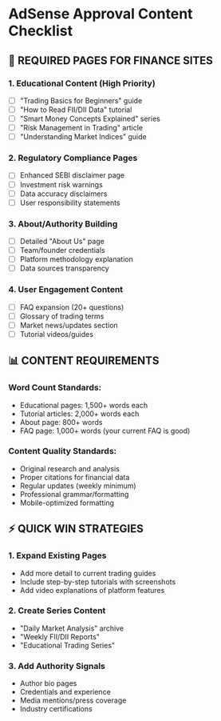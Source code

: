 # AdSense Approval Content Checklist

## 📝 **REQUIRED PAGES FOR FINANCE SITES**

### **1. Educational Content (High Priority)**
- [ ] "Trading Basics for Beginners" guide
- [ ] "How to Read FII/DII Data" tutorial  
- [ ] "Smart Money Concepts Explained" series
- [ ] "Risk Management in Trading" article
- [ ] "Understanding Market Indices" guide

### **2. Regulatory Compliance Pages**
- [ ] Enhanced SEBI disclaimer page
- [ ] Investment risk warnings
- [ ] Data accuracy disclaimers
- [ ] User responsibility statements

### **3. About/Authority Building**
- [ ] Detailed "About Us" page
- [ ] Team/founder credentials
- [ ] Platform methodology explanation
- [ ] Data sources transparency

### **4. User Engagement Content**
- [ ] FAQ expansion (20+ questions)
- [ ] Glossary of trading terms
- [ ] Market news/updates section
- [ ] Tutorial videos/guides

## 📊 **CONTENT REQUIREMENTS**

### **Word Count Standards:**
- Educational pages: 1,500+ words each
- Tutorial articles: 2,000+ words each  
- About page: 800+ words
- FAQ page: 1,000+ words (your current FAQ is good)

### **Content Quality Standards:**
- Original research and analysis
- Proper citations for financial data
- Regular updates (weekly minimum)
- Professional grammar/formatting
- Mobile-optimized formatting

## ⚡ **QUICK WIN STRATEGIES**

### **1. Expand Existing Pages**
- Add more detail to current trading guides
- Include step-by-step tutorials with screenshots
- Add video explanations of platform features

### **2. Create Series Content**
- "Daily Market Analysis" archive
- "Weekly FII/DII Reports" 
- "Educational Trading Series"

### **3. Add Authority Signals**
- Author bio pages
- Credentials and experience
- Media mentions/press coverage
- Industry certifications 